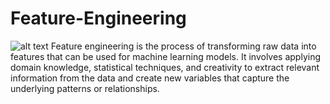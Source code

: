 # Feature-Engineering
![alt text](https://github.com/Zaheer-10/https://github.com/Zaheer-10/Feature-Engineering/blob/main/featureeng.jpg?raw=true)
Feature engineering is the process of transforming raw data into features that can be used for machine learning models.
 It involves applying domain knowledge, statistical techniques, and creativity to extract relevant information from the data and create new variables that capture the underlying patterns or relationships. 
